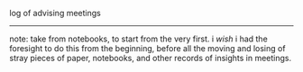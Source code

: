 log of advising meetings

---

note: take from notebooks, to start from the very first. i _wish_ i had the foresight to do this from the beginning, before all the moving and losing of stray pieces of paper, notebooks, and other records of insights in meetings.
